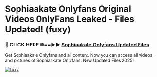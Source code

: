 # Sophiaakate Onlyfans Original Videos 0nlyFans Leaked - Files Updated! (fuxy)

<h3>🔴 CLICK HERE 🌐==►► <a href="https://tinyurl.com/ehrbuxhb" rel="nofollow">Sophiaakate Onlyfans Updated Files</a></h3>

Get Sophiaakate Onlyfans and all content. Now you can access all videos and pictures of Sophiaakate Onlyfans. New Updated Files 2025!

[![fuxy](https://i.imgur.com/lVYEuWS.gif)](https://tinyurl.com/ehrbuxhb)
